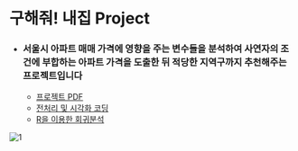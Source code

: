# 구해줘! 내집 Project

- ### 서울시 아파트 매매 가격에 영향을 주는 변수들을 분석하여 사연자의 조건에 부합하는 아파트 가격을 도출한 뒤 적당한 지역구까지 추천해주는 프로젝트입니다
  - [프로젝트 PDF](./구해줘!내집.pdf)
  - [전처리 및 시각화 코딩](./전처리및시각화.ipynb) 
  - [R을 이용한 회귀분석](./R회귀분석.ipynb)

![1](https://user-images.githubusercontent.com/79733466/126157626-d1993013-d8a1-40d5-980a-147a3ae4d861.png)

